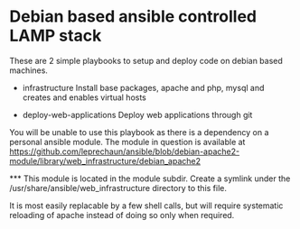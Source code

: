 Debian based ansible controlled LAMP stack
==========================================

These are 2 simple playbooks to setup and deploy code on debian based machines.

* infrastructure
  Install base packages, apache and php, mysql and creates and enables virtual hosts

* deploy-web-applications
  Deploy web applications through git

You will be unable to use this playbook as there is a dependency on a personal ansible module.
The module in question is available at https://github.com/leprechaun/ansible/blob/debian-apache2-module/library/web_infrastructure/debian_apache2

*** This module is located in the module subdir. Create a symlink under the /usr/share/ansible/web_infrastructure directory to this file.



It is most easily replacable by a few shell calls, but will require systematic reloading of apache instead of doing so only when required.
